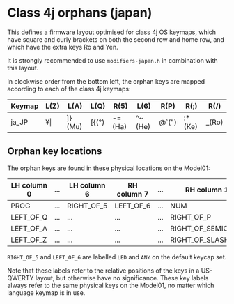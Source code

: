 Class 4j orphans (japan)
========================

This defines a firmware layout optimised for class 4j OS keymaps,
which have square and curly brackets on both the second row and home row,
and which have the extra keys Ro and Yen.

It is strongly recommended to use `modifiers-japan.h` in combination with this
layout.

In clockwise order from the bottom left, the orphan keys are mapped
according to each of the class 4j keymaps:

Keymap	| L(Z)	| L(A)	| L(Q)	| R(5)	| L(6)	| R(P)	| R(;)	| R(/)
--------|-------|-------|-------|-------|-------|-------|-------|-------
ja_JP	|¥&#124;| ]}(Mu)| [{(°)	| -=(Ha)| ^~(He)| @`(")	| :*(Ke)| \_(Ro)

Orphan key locations
--------------------

The orphan keys are found in these physical locations on the Model01:

LH column 0	|...|LH column 6|RH column 7|...|RH column 15
------------|---|-----------|-----------|---|--------------
PROG		|...|RIGHT_OF_5 | LEFT_OF_6	|...| NUM
LEFT_OF_Q	|...|...		|...		|...| RIGHT_OF_P
LEFT_OF_A	|...|...		|...		|...| RIGHT_OF_SEMICOLON
LEFT_OF_Z	|...|...		|...		|...| RIGHT_OF_SLASH

`RIGHT_OF_5` and `LEFT_OF_6` are labelled `LED` and `ANY` on the
default keycap set.

Note that these labels refer to the relative positions of the keys in a
US-QWERTY layout, but otherwise have no significance. These key labels
always refer to the same physical keys on the Model01, no matter which
language keymap is in use.
